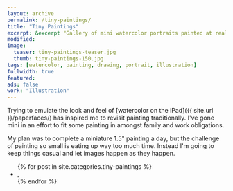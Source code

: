 ```yaml
---
layout: archive
permalink: /tiny-paintings/
title: "Tiny Paintings"
excerpt: &excerpt "Gallery of mini watercolor portraits painted at really small sizes."
modified:
image: 
  teaser: tiny-paintings-teaser.jpg
  thumb: tiny-paintings-150.jpg
tags: [watercolor, painting, drawing, portrait, illustration]
fullwidth: true
featured: 
ads: false
work: "Illustration"
---
```


Trying to emulate the look and feel of [watercolor on the iPad]({{ site.url }}/paperfaces/) has inspired me to revisit painting traditionally. I've gone mini in an effort to fit some painting in amongst family and work obligations. 

My plan was to complete a miniature 1.5\" painting a day, but the challenge of painting so small is eating up way too much time. Instead I'm going to keep things casual and let images happen as they happen.

<ul class="th-grid">
{% for post in site.categories.tiny-paintings %}
  <li>
    <a href="{{ site.url }}{{ post.url }}" title="{{ post.title }}">
      <img class="load" src="{{ site.url }}/assets/images/preload-150.png" data-original="{{ site.url }}/assets/images/{{ post.image.thumb }}" alt="">
      <noscript><img src="{{ site.url }}/assets/images/{{ post.image.thumb }}" alt=""></noscript>
    </a>
  </li>
{% endfor %}
</ul>
